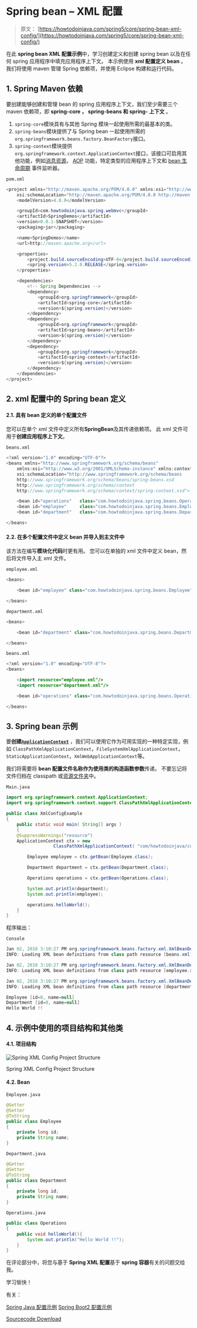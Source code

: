 # Spring bean – XML 配置

> 原文： [https://howtodoinjava.com/spring5/core/spring-bean-xml-config/](https://howtodoinjava.com/spring5/core/spring-bean-xml-config/)

在此 **spring bean XML 配置示例**中，学习创建定义和创建 spring bean 以及在任何 spring 应用程序中填充应用程序上下文。 本示例使用 **xml 配置定义 bean** 。 我们将使用 maven 管理 Spring 依赖项，并使用 Eclipse 构建和运行代码。

## 1\. Spring Maven 依赖

要创建能够创建和管理 bean 的 spring 应用程序上下文，我们至少需要三个 maven 依赖项，即 **spring-core ， spring-beans 和 spring- 上下文** 。

1.  `spring-core`模块具有与其他 Spring 模块一起使用所需的最基本的类。
2.  `spring-beans`模块提供了与 Spring bean 一起使用所需的`org.springframework.beans.factory.BeanFactory`接口。
3.  `spring-context`模块提供`org.springframework.context.ApplicationContext`接口，该接口可启用其他功能，例如[消息资源](https://howtodoinjava.com/spring/spring-mvc/spring-mvc-internationalization-i18n-and-localization-i10n-example/)， [AOP](https://howtodoinjava.com/spring-aop-tutorial/) 功能，特定类型的应用程序上下文和 [bean 生命周期](https://howtodoinjava.com/spring/spring-core/spring-bean-life-cycle/) 事件监听器。

`pom.xml`

```java
<project xmlns="http://maven.apache.org/POM/4.0.0" xmlns:xsi="http://www.w3.org/2001/XMLSchema-instance"
	xsi:schemaLocation="http://maven.apache.org/POM/4.0.0 http://maven.apache.org/xsd/maven-4.0.0.xsd;
	<modelVersion>4.0.0</modelVersion>

	<groupId>com.howtodoinjava.spring.webmvc</groupId>
	<artifactId>SpringDemos</artifactId>
	<version>0.0.1-SNAPSHOT</version>
	<packaging>jar</packaging>

	<name>SpringDemos</name>
	<url>http://maven.apache.org</url>

	<properties>
		<project.build.sourceEncoding>UTF-8</project.build.sourceEncoding>
		<spring.version>5.2.0.RELEASE</spring.version>
	</properties>

	<dependencies>
		<!-- Spring Dependencies -->
		<dependency>
			<groupId>org.springframework</groupId>
			<artifactId>spring-core</artifactId>
			<version>${spring.version}</version>
		</dependency>
		<dependency>
			<groupId>org.springframework</groupId>
			<artifactId>spring-beans</artifactId>
			<version>${spring.version}</version>
		</dependency>
		<dependency>
			<groupId>org.springframework</groupId>
			<artifactId>spring-context</artifactId>
			<version>${spring.version}</version>
		</dependency>
	</dependencies>
</project>

```

## 2\. xml 配置中的 Spring bean 定义

#### 2.1. 具有 bean 定义的单个配置文件

您可以在单个 xml 文件中定义所有**SpringBean**及其传递依赖项。 此 xml 文件可用于**创建应用程序上下文**。

`beans.xml`

```java
<?xml version="1.0" encoding="UTF-8"?>
<beans xmlns="http://www.springframework.org/schema/beans"
	xmlns:xsi="http://www.w3.org/2001/XMLSchema-instance" xmlns:context="http://www.springframework.org/schema/context"
	xsi:schemaLocation="http://www.springframework.org/schema/beans 
	http://www.springframework.org/schema/beans/spring-beans.xsd 
	http://www.springframework.org/schema/context 
	http://www.springframework.org/schema/context/spring-context.xsd">

	<bean id="operations" 	class="com.howtodoinjava.spring.beans.Operations"></bean>
	<bean id="employee" 	class="com.howtodoinjava.spring.beans.Employee"></bean>
	<bean id="department" 	class="com.howtodoinjava.spring.beans.Department"></bean>

</beans> 

```

#### 2.2. 在多个配置文件中定义 bean 并导入到主文件中

该方法在编写**模块化代码**时更有用。 您可以在单独的 xml 文件中定义 bean，然后将文件导入主 xml 文件。

`employee.xml`

```java
<beans>

	<bean id="employee" class="com.howtodoinjava.spring.beans.Employee"></bean>

</beans> 

```

`department.xml`

```java
<beans>

	<bean id="department" class="com.howtodoinjava.spring.beans.Department"></bean>

</beans> 

```

`beans.xml`

```java
<?xml version="1.0" encoding="UTF-8"?>
<beans>

	<import resource="employee.xml"/>
	<import resource="department.xml"/>

	<bean id="operations" class="com.howtodoinjava.spring.beans.Operations"></bean>

</beans> 

```

## 3\. Spring bean 示例

要**创建[`ApplicationContext`](https://docs.spring.io/spring-framework/docs/current/javadoc-api/org/springframework/context/ApplicationContext.html)** ，我们可以使用它作为可用实现的一种特定实现，例如 `ClassPathXmlApplicationContext`，`FileSystemXmlApplicationContext`，`StaticApplicationContext`，`XmlWebApplicationContext`等。

我们将需要将 **bean 配置文件名称作为使用类的构造函数参数**传递。 不要忘记将文件归档在 classpath 或[资源文件夹](https://howtodoinjava.com/java/io/read-file-from-resources-folder/)中。

`Main.java`

```java
import org.springframework.context.ApplicationContext;
import org.springframework.context.support.ClassPathXmlApplicationContext;

public class XmlConfigExample 
{
    public static void main( String[] args )
    {
	@SuppressWarnings("resource")
	ApplicationContext ctx = new 
                  ClassPathXmlApplicationContext( "com/howtodoinjava/core/demo/beans/beans.xml" );

        Employee employee = ctx.getBean(Employee.class);

        Department department = ctx.getBean(Department.class);

        Operations operations = ctx.getBean(Operations.class);

        System.out.println(department);
        System.out.println(employee);

        operations.helloWorld();
    }
}

```

程序输出：

`Console`

```java
Jan 02, 2018 3:10:27 PM org.springframework.beans.factory.xml.XmlBeanDefinitionReader loadBeanDefinitions
INFO: Loading XML bean definitions from class path resource [beans.xml]

Jan 02, 2018 3:10:27 PM org.springframework.beans.factory.xml.XmlBeanDefinitionReader loadBeanDefinitions
INFO: Loading XML bean definitions from class path resource [employee.xml]

Jan 02, 2018 3:10:27 PM org.springframework.beans.factory.xml.XmlBeanDefinitionReader loadBeanDefinitions
INFO: Loading XML bean definitions from class path resource [department.xml]

Employee [id=0, name=null]
Department [id=0, name=null]
Hello World !!

```

## 4\. 示例中使用的项目结构和其他类

#### 4.1. 项目结构

![Spring XML Config Project Structure](img/aa32c00e314f9991969505a466e2194f.jpg)

Spring XML Config Project Structure

#### 4.2. Bean

`Employee.java`

```java
@Getter
@Setter
@ToString
public class Employee 
{
	private long id;
	private String name;
}

```

`Department.java`

```java
@Getter
@Setter
@ToString
public class Department 
{
    private long id;
    private String name;
}

```

`Operations.java`

```java
public class Operations 
{
	public void helloWorld(){
		System.out.println("Hello World !!");
	}
}

```

在评论部分中，将您与基于 **Spring XML 配置**基于 **spring 容器**有关的问题交给我。

学习愉快！

有关：

[Spring Java 配置示例](https://howtodoinjava.com/spring5/core/spring-bean-java-config/)
[Spring Boot2 配置示例](https://howtodoinjava.com/spring-boot2/springbootapplication-auto-configuration/)

[Sourcecode Download](https://github.com/lokeshgupta1981/spring-core/tree/master/src/main/java/com/howtodoinjava/core/demo/beans)